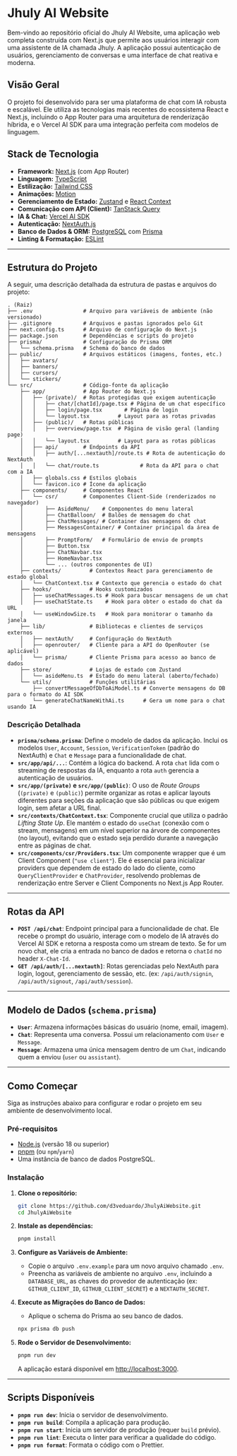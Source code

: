 # Jhuly AI Website

Bem-vindo ao repositório oficial do Jhuly AI Website, uma aplicação web completa construída com Next.js que permite aos usuários interagir com uma assistente de IA chamada Jhuly. A aplicação possui autenticação de usuários, gerenciamento de conversas e uma interface de chat reativa e moderna.

## Visão Geral

O projeto foi desenvolvido para ser uma plataforma de chat com IA robusta e escalável. Ele utiliza as tecnologias mais recentes do ecossistema React e Next.js, incluindo o App Router para uma arquitetura de renderização híbrida, e o Vercel AI SDK para uma integração perfeita com modelos de linguagem.

## Stack de Tecnologia

- **Framework:** [Next.js](https://nextjs.org/) (com App Router)
- **Linguagem:** [TypeScript](https://www.typescriptlang.org/)
- **Estilização:** [Tailwind CSS](https://tailwindcss.com/)
- **Animações:** [Motion](https://motion.dev)
- **Gerenciamento de Estado:** [Zustand](https://zustand-demo.pmnd.rs/) e [React Context](https://react.dev/learn/passing-data-deeply-with-context)
- **Comunicação com API (Client):** [TanStack Query](https://tanstack.com/query/latest)
- **IA & Chat:** [Vercel AI SDK](https://sdk.vercel.ai/)
- **Autenticação:** [NextAuth.js](https://next-auth.js.org/)
- **Banco de Dados & ORM:** [PostgreSQL](https://www.postgresql.org/) com [Prisma](https://www.prisma.io/)
- **Linting & Formatação:** [ESLint](https://eslint.org/)

---

## Estrutura do Projeto

A seguir, uma descrição detalhada da estrutura de pastas e arquivos do projeto:

```
. (Raiz)
├── .env                # Arquivo para variáveis de ambiente (não versionado)
├── .gitignore          # Arquivos e pastas ignorados pelo Git
├── next.config.ts      # Arquivo de configuração do Next.js
├── package.json        # Dependências e scripts do projeto
├── prisma/             # Configuração do Prisma ORM
│   └── schema.prisma   # Schema do banco de dados
├── public/             # Arquivos estáticos (imagens, fontes, etc.)
│   ├── avatars/
│   ├── banners/
│   ├── cursors/
│   └── stickers/
└── src/                # Código-fonte da aplicação
    ├── app/            # App Router do Next.js
    │   ├── (private)/  # Rotas protegidas que exigem autenticação
    │   │   ├── chat/[chatId]/page.tsx # Página de um chat específico
    │   │   ├── login/page.tsx       # Página de login
    │   │   └── layout.tsx         # Layout para as rotas privadas
    │   ├── (public)/   # Rotas públicas
    │   │   ├── overview/page.tsx  # Página de visão geral (landing page)
    │   │   └── layout.tsx         # Layout para as rotas públicas
    │   ├── api/        # Endpoints da API
    │   │   ├── auth/[...nextauth]/route.ts # Rota de autenticação do NextAuth
    │   │   └── chat/route.ts             # Rota da API para o chat com a IA
    │   ├── globals.css # Estilos globais
    │   └── favicon.ico # Ícone da aplicação
    ├── components/     # Componentes React
    │   └── csr/        # Componentes Client-Side (renderizados no navegador)
    │       ├── AsideMenu/    # Componentes do menu lateral
    │       ├── ChatBalloon/  # Balões de mensagem do chat
    │       ├── ChatMessages/ # Container das mensagens do chat
    │       ├── MessagesContainer/ # Container principal da área de mensagens
    │       ├── PromptForm/   # Formulário de envio de prompts
    │       ├── Button.tsx
    │       ├── ChatNavbar.tsx
    │       ├── HomeNavbar.tsx
    │       └── ... (outros componentes de UI)
    ├── contexts/         # Contextos React para gerenciamento de estado global
    │   └── ChatContext.tsx # Contexto que gerencia o estado do chat
    ├── hooks/            # Hooks customizados
    │   ├── useChatMessages.ts # Hook para buscar mensagens de um chat
    │   ├── useChatState.ts    # Hook para obter o estado do chat da URL
    │   └── useWindowSize.ts   # Hook para monitorar o tamanho da janela
    ├── lib/              # Bibliotecas e clientes de serviços externos
    │   ├── nextAuth/     # Configuração do NextAuth
    │   ├── openrouter/   # Cliente para a API do OpenRouter (se aplicável)
    │   └── prisma/       # Cliente Prisma para acesso ao banco de dados
    ├── store/            # Lojas de estado com Zustand
    │   └── asideMenu.ts  # Estado do menu lateral (aberto/fechado)
    └── utils/            # Funções utilitárias
        ├── convertMessageOfDbToAiModel.ts # Converte mensagens do DB para o formato do AI SDK
        └── generateChatNameWithAi.ts      # Gera um nome para o chat usando IA
```

### Descrição Detalhada

- **`prisma/schema.prisma`**: Define o modelo de dados da aplicação. Inclui os modelos `User`, `Account`, `Session`, `VerificationToken` (padrão do NextAuth) e `Chat` e `Message` para a funcionalidade de chat.
- **`src/app/api/...`**: Contém a lógica do backend. A rota `chat` lida com o streaming de respostas da IA, enquanto a rota `auth` gerencia a autenticação de usuários.
- **`src/app/(private)` e `src/app/(public)`**: O uso de _Route Groups_ (`(private)` e `(public)`) permite organizar as rotas e aplicar layouts diferentes para seções da aplicação que são públicas ou que exigem login, sem afetar a URL final.
- **`src/contexts/ChatContext.tsx`**: Componente crucial que utiliza o padrão _Lifting State Up_. Ele mantém o estado do `useChat` (conexão com o stream, mensagens) em um nível superior na árvore de componentes (no layout), evitando que o estado seja perdido durante a navegação entre as páginas de chat.
- **`src/components/csr/Providers.tsx`**: Um componente wrapper que é um Client Component (`"use client"`). Ele é essencial para inicializar providers que dependem de estado do lado do cliente, como `QueryClientProvider` e `ChatProvider`, resolvendo problemas de renderização entre Server e Client Components no Next.js App Router.

---

## Rotas da API

- **`POST /api/chat`**: Endpoint principal para a funcionalidade de chat. Ele recebe o prompt do usuário, interage com o modelo de IA através do Vercel AI SDK e retorna a resposta como um stream de texto. Se for um novo chat, ele cria a entrada no banco de dados e retorna o `chatId` no header `X-Chat-Id`.
- **`GET /api/auth/[...nextauth]`**: Rotas gerenciadas pelo NextAuth para login, logout, gerenciamento de sessão, etc. (ex: `/api/auth/signin`, `/api/auth/signout`, `/api/auth/session`).

---

## Modelo de Dados (`schema.prisma`)

- **`User`**: Armazena informações básicas do usuário (nome, email, imagem).
- **`Chat`**: Representa uma conversa. Possui um relacionamento com `User` e `Message`.
- **`Message`**: Armazena uma única mensagem dentro de um `Chat`, indicando quem a enviou (`user` ou `assistant`).

---

## Como Começar

Siga as instruções abaixo para configurar e rodar o projeto em seu ambiente de desenvolvimento local.

### Pré-requisitos

- [Node.js](https://nodejs.org/en) (versão 18 ou superior)
- [pnpm](https://pnpm.io/) (ou `npm`/`yarn`)
- Uma instância de banco de dados PostgreSQL.

### Instalação

1.  **Clone o repositório:**

    ```bash
    git clone https://github.com/d3veduardo/JhulyAiWebsite.git
    cd JhulyAiWebsite
    ```

2.  **Instale as dependências:**

    ```bash
    pnpm install
    ```

3.  **Configure as Variáveis de Ambiente:**
    - Copie o arquivo `.env.example` para um novo arquivo chamado `.env`.
    - Preencha as variáveis de ambiente no arquivo `.env`, incluindo a `DATABASE_URL`, as chaves do provedor de autenticação (ex: `GITHUB_CLIENT_ID`, `GITHUB_CLIENT_SECRET`) e a `NEXTAUTH_SECRET`.

4.  **Execute as Migrações do Banco de Dados:**
    - Aplique o schema do Prisma ao seu banco de dados.

    ```bash
    npx prisma db push
    ```

5.  **Rode o Servidor de Desenvolvimento:**

    ```bash
    pnpm run dev
    ```

    A aplicação estará disponível em [http://localhost:3000](http://localhost:3000).

---

## Scripts Disponíveis

- **`pnpm run dev`**: Inicia o servidor de desenvolvimento.
- **`pnpm run build`**: Compila a aplicação para produção.
- **`pnpm run start`**: Inicia um servidor de produção (requer `build` prévio).
- **`pnpm run lint`**: Executa o linter para verificar a qualidade do código.
- **`pnpm run format`**: Formata o código com o Prettier.
